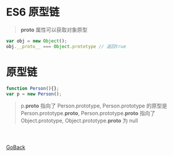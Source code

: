 # ES6 原型链

> __proto__ 属性可以获取对象原型

```javascript
var obj = new Object();
obj.__proto__ === Object.prototype // 返回true
```

# 原型链
```javascript
function Person(){};
var p = new Person();
```

> p.__proto__ 指向了 Person.prototype, 
> Person.prototype 的原型是 Person.prototype.__proto__, 
> Person.prototype.__proto__ 指向了 Object.prototype,
> Object.prototype.__proto__ 为 null
 
#  
```javacript

```

[GoBack](https://github.com/wanjingzhang/Self-Training/tree/master/02HTML/2JS/ES6)